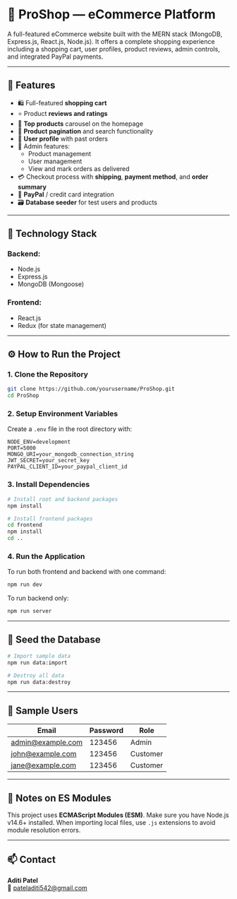 # 🛒 ProShop — eCommerce Platform

A full-featured eCommerce website built with the MERN stack (MongoDB, Express.js, React.js, Node.js). It offers a complete shopping experience including a shopping cart, user profiles, product reviews, admin controls, and integrated PayPal payments.

---

## 🚀 Features

- 🛍️ Full-featured **shopping cart**
- ⭐ Product **reviews and ratings**
- 🎯 **Top products** carousel on the homepage
- 📄 **Product pagination** and search functionality
- 👤 **User profile** with past orders
- 🔧 Admin features:
  - Product management
  - User management
  - View and mark orders as delivered
- 💳 Checkout process with **shipping**, **payment method**, and **order summary**
- 💸 **PayPal** / credit card integration
- 🗃️ **Database seeder** for test users and products

---

## 🧰 Technology Stack

### Backend:
- Node.js
- Express.js
- MongoDB (Mongoose)

### Frontend:
- React.js
- Redux (for state management)

---

## ⚙️ How to Run the Project

### 1. Clone the Repository

```bash
git clone https://github.com/yourusername/ProShop.git
cd ProShop
```

### 2. Setup Environment Variables

Create a `.env` file in the root directory with:

```env
NODE_ENV=development
PORT=5000
MONGO_URI=your_mongodb_connection_string
JWT_SECRET=your_secret_key
PAYPAL_CLIENT_ID=your_paypal_client_id
```

### 3. Install Dependencies

```bash
# Install root and backend packages
npm install

# Install frontend packages
cd frontend
npm install
cd ..
```

### 4. Run the Application

To run both frontend and backend with one command:

```bash
npm run dev
```

To run backend only:

```bash
npm run server
```

---

## 🌱 Seed the Database

```bash
# Import sample data
npm run data:import

# Destroy all data
npm run data:destroy
```

---

## 👥 Sample Users

| Email              | Password | Role    |
|-------------------|----------|---------|
| admin@example.com | 123456   | Admin   |
| john@example.com  | 123456   | Customer |
| jane@example.com  | 123456   | Customer |

---

## 📄 Notes on ES Modules

This project uses **ECMAScript Modules (ESM)**. Make sure you have Node.js v14.6+ installed. When importing local files, use `.js` extensions to avoid module resolution errors.

---

## 📫 Contact

**Aditi Patel**  
📧 pateladiti542@gmail.com
